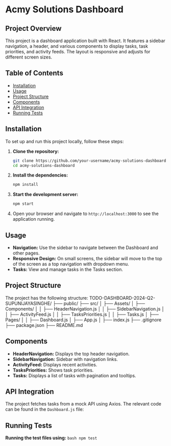 # Acmy Solutions Dashboard

## Project Overview

This project is a dashboard application built with React. It features a sidebar navigation, a header, and various components to display tasks, task priorities, and activity feeds. The layout is responsive and adjusts for different screen sizes.

## Table of Contents

- [Installation](#installation)
- [Usage](#usage)
- [Project Structure](#project-structure)
- [Components](#components)
- [API Integration](#api-integration)
- [Running Tests](#running-tests)

## Installation

To set up and run this project locally, follow these steps:

1. **Clone the repository:**
    ```bash
    git clone https://github.com/your-username/acmy-solutions-dashboard.git
    cd acmy-solutions-dashboard
    ```

2. **Install the dependencies:**
    ```bash
    npm install
    ```

3. **Start the development server:**
    ```bash
    npm start
    ```

4. Open your browser and navigate to `http://localhost:3000` to see the application running.

## Usage

- **Navigation:** Use the sidebar to navigate between the Dashboard and other pages.
- **Responsive Design:** On small screens, the sidebar will move to the top of the screen as a top navigation with dropdown menu.
- **Tasks:** View and manage tasks in the Tasks section.

## Project Structure

The project has the following structure:
TODO-DASHBOARD-2024-Q2-SUPUNIJAYASINGHE/
├── public/
├── src/
│ ├── Assets/
│ ├── Components/
│ │ ├── HeaderNavigation.js
│ │ ├── SidebarNavigation.js
│ │ ├── ActivityFeed.js
│ │ ├── TasksPriorities.js
│ │ ├── Tasks.js
│ ├── Pages/
│ │ ├── Dashboard.js
│ ├── App.js
│ ├── index.js
├── .gitignore
├── package.json
├── README.md



## Components

- **HeaderNavigation:** Displays the top header navigation.
- **SidebarNavigation:** Sidebar with navigation links.
- **ActivityFeed:** Displays recent activities.
- **TasksPriorities:** Shows task priorities.
- **Tasks:** Displays a list of tasks with pagination and tooltips.

## API Integration

The project fetches tasks from a mock API using Axios. The relevant code can be found in the `Dashboard.js` file:

## Running Tests

**Running the test files using:**
    ```bash
    npm test
    ```
